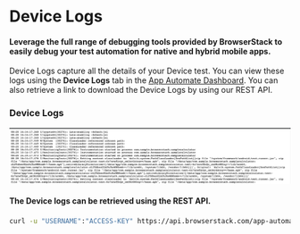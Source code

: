 # Device Logs

#### Leverage the full range of debugging tools provided by BrowserStack to easily debug your test automation for native and hybrid mobile apps.

Device Logs capture all the details of your Device test. You can view these logs using the **Device Logs** tab in the [App Automate Dashboard](https://app-automate.browserstack.com/dashboard). You can also retrieve a link to download the Device Logs by using our REST API. 


### Device Logs

![Device-Logs](https://github.com/akanksha260991/bs_docs_revamp_content/blob/master/DeviceLogs-Espresso.png?raw=true "")






#### The Device logs can be retrieved using the REST API.

```bash
curl -u "USERNAME":"ACCESS-KEY" https://api.browserstack.com/app-automate/espresso/builds/<build-id>/sessions/tests/<session-id>/devicelogs
```
